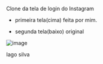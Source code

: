 Clone da tela de login do Instagram

 - primeira tela(cima) feita por mim.


 - segunda tela(baixo) original

![image](https://user-images.githubusercontent.com/110433346/201555586-d91c05d2-37f0-4e78-b659-06c29ae18218.png)

Iago silva
